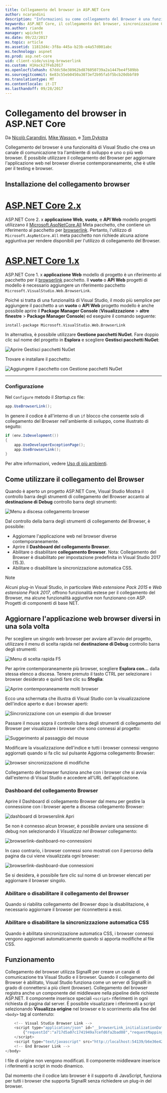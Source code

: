 ```yaml
---
title: Collegamento del browser in ASP.NET Core
author: ncarandini
description: "Informazioni su come collegamento del Browser è una funzionalità di Visual Studio che collega l'ambiente di sviluppo con uno o più web browser."
keywords: ASP.NET Core, il collegamento del browser, sincronizzazione CSS
ms.author: riande
manager: wpickett
ms.date: 09/22/2017
ms.topic: article
ms.assetid: 11813d4c-3f8a-445a-b23b-e4a57d001abc
ms.technology: aspnet
ms.prod: asp.net-core
uid: client-side/using-browserlink
ms.custom: H1Hack27Feb2017
ms.openlocfilehash: 67ddc58e38962bd876050739a2a1447be4f589bb
ms.sourcegitcommit: 6e83c55eb0450a3073ef2b95fa5f5bcb20dbbf89
ms.translationtype: MT
ms.contentlocale: it-IT
ms.lasthandoff: 09/28/2017
---
```

# <a name="browser-link-in-aspnet-core"></a>Collegamento del browser in ASP.NET Core 

Da [Nicolò Carandini](https://github.com/ncarandini), [Mike Wasson](https://github.com/MikeWasson), e [Tom Dykstra](https://github.com/tdykstra)

Collegamento del browser è una funzionalità di Visual Studio che crea un canale di comunicazione tra l'ambiente di sviluppo e uno o più web browser. È possibile utilizzare il collegamento del Browser per aggiornare l'applicazione web nel browser diverse contemporaneamente, che è utile per il testing e browser.

## <a name="browser-link-setup"></a>Installazione del collegamento browser

# <a name="aspnet-core-2xtabaspnetcore2x"></a>[ASP.NET Core 2.x](#tab/aspnetcore2x)

ASP.NET Core 2. x **applicazione Web**, **vuoto**, e **API Web** modello progetti utilizzano il [Microsoft.AspNetCore.All](https://www.nuget.org/packages/Microsoft.AspNetCore.All/) Meta pacchetto, che contiene un riferimento al pacchetto per [browserlink](https://www.nuget.org/packages/Microsoft.VisualStudio.Web.BrowserLink/). Pertanto, l'utilizzo di `Microsoft.AspNetCore.All` meta pacchetto non richiede alcuna azione aggiuntiva per rendere disponibili per l'utilizzo di collegamento del Browser.

# <a name="aspnet-core-1xtabaspnetcore1x"></a>[ASP.NET Core 1.x](#tab/aspnetcore1x)

ASP.NET Core 1. x **applicazione Web** modello di progetto è un riferimento al pacchetto per il [browserlink](https://www.nuget.org/packages/Microsoft.VisualStudio.Web.BrowserLink/) pacchetto. Il **vuoto** o **API Web** progetti di modello è necessario aggiungere un riferimento pacchetto `Microsoft.VisualStudio.Web.BrowserLink`.

Poiché si tratta di una funzionalità di Visual Studio, il modo più semplice per aggiungere il pacchetto a un **vuoto** o **API Web** progetto modello è anche possibile aprire il **Package Manager Console** (**Visualizzazione** > **altre finestre** > **Package Manager Console**) ed eseguire il comando seguente:

```console
install-package Microsoft.VisualStudio.Web.BrowserLink
```

In alternativa, è possibile utilizzare **Gestione pacchetti NuGet**. Fare doppio clic sul nome del progetto in **Esplora** e scegliere **Gestisci pacchetti NuGet**:

![Aprire Gestisci pacchetti NuGet](using-browserlink/_static/open-nuget-package-manager.png)

Trovare e installare il pacchetto:

![Aggiungere il pacchetto con Gestione pacchetti NuGet](using-browserlink/_static/add-package-with-nuget-package-manager.png)

---

### <a name="configuration"></a>Configurazione

Nel `Configure` metodo il *Startup.cs* file:

```csharp
app.UseBrowserLink();
```

In genere il codice è all'interno di un `if` blocco che consente solo di collegamento del Browser nell'ambiente di sviluppo, come illustrato di seguito:

```csharp
if (env.IsDevelopment())
{
    app.UseDeveloperExceptionPage();
    app.UseBrowserLink();
}
```

Per altre informazioni, vedere [Uso di più ambienti](xref:fundamentals/environments).

## <a name="how-to-use-browser-link"></a>Come utilizzare il collegamento del Browser

Quando è aperto un progetto ASP.NET Core, Visual Studio Mostra il controllo barra degli strumenti di collegamento del Browser accanto al **destinazione di Debug** controllo barra degli strumenti:

![Menu a discesa collegamento browser](using-browserlink/_static/browserLink-dropdown-menu.png)

Dal controllo della barra degli strumenti di collegamento del Browser, è possibile:

* Aggiornare l'applicazione web nel browser diverse contemporaneamente.
* Aprire il **Dashboard del collegamento Browser**.
* Abilitare o disabilitare **collegamento Browser**. Nota: Collegamento del Browser è disabilitato per impostazione predefinita in Visual Studio 2017 (15.3).
* Abilitare o disabilitare la sincronizzazione automatica CSS.

> [!NOTE]
> Alcuni plug-in Visual Studio, in particolare *Web estensione Pack 2015* e *Web estensione Pack 2017*, offrono funzionalità estese per il collegamento del Browser, ma alcune funzionalità aggiuntive non funzionano con ASP. Progetti di componenti di base NET.

## <a name="refresh-the-web-application-in-several-browsers-at-once"></a>Aggiornare l'applicazione web browser diversi in una sola volta

Per scegliere un singolo web browser per avviare all'avvio del progetto, utilizzare il menu di scelta rapida nel **destinazione di Debug** controllo barra degli strumenti:

![Menu di scelta rapida F5](using-browserlink/_static/debug-target-dropdown-menu.png)

Per aprire contemporaneamente più browser, scegliere **Esplora con...**  dalla stessa elenco a discesa. Tenere premuto il tasto CTRL per selezionare i browser desiderato e quindi fare clic su **Sfoglia**:

![Aprire contemporaneamente molti browser](using-browserlink/_static/open-many-browsers-at-once.png)

Ecco una schermata che illustra di Visual Studio con la visualizzazione dell'indice aperto e due i browser aperti:

![Sincronizzazione con un esempio di due browser](using-browserlink/_static/sync-with-two-browsers-example.png)

Passare il mouse sopra il controllo barra degli strumenti di collegamento del Browser per visualizzare i browser che sono connessi al progetto:

![Suggerimento al passaggio del mouse](using-browserlink/_static/hoover-tip.png)

Modificare la visualizzazione dell'indice e tutti i browser connessi vengono aggiornati quando si fa clic sul pulsante Aggiorna collegamento Browser:

![browser sincronizzazione di modifiche](using-browserlink/_static/browsers-sync-to-changes.png)

Collegamento del browser funziona anche con i browser che si avvia dall'esterno di Visual Studio e accedere all'URL dell'applicazione.

### <a name="the-browser-link-dashboard"></a>Dashboard del collegamento Browser

Aprire il Dashboard di collegamento Browser dal menu per gestire la connessione con i browser aperte a discesa collegamento Browser:

![dashboard di browserslink Apri](using-browserlink/_static/open-browserlink-dashboard.png)

Se non è connesso alcun browser, è possibile avviare una sessione di debug non selezionando il *Visualizza nel Browser* collegamento:

![browserlink-dashboard-no-connessioni](using-browserlink/_static/browserlink-dashboard-no-connections.png)

In caso contrario, i browser connessi sono mostrati con il percorso della pagina da cui viene visualizzata ogni browser:

![browserlink-dashboard-due connessioni](using-browserlink/_static/browserlink-dashboard-two-connections.png)

Se si desidera, è possibile fare clic sul nome di un browser elencati per aggiornare il browser singolo.

### <a name="enable-or-disable-browser-link"></a>Abilitare o disabilitare il collegamento del Browser

Quando si riabilita collegamento del Browser dopo la disabilitazione, è necessario aggiornare il browser per riconnettersi a essi.

### <a name="enable-or-disable-css-auto-sync"></a>Abilitare o disabilitare la sincronizzazione automatica CSS

Quando è abilitata sincronizzazione automatica CSS, i browser connessi vengono aggiornati automaticamente quando si apporta modifiche al file CSS.

## <a name="how-does-it-work"></a>Funzionamento

Collegamento del browser utilizza SignalR per creare un canale di comunicazione tra Visual Studio e il browser. Quando il collegamento del Browser è abilitato, Visual Studio funziona come un server di SignalR in grado di connettersi a più client (browser). Collegamento del browser registra anche un componente del middleware nella pipeline delle richieste ASP.NET. Il componente inserisce speciali `<script>` riferimenti in ogni richiesta di pagina dal server. È possibile visualizzare i riferimenti a script selezionando **Visualizza origine** nel browser e lo scorrimento alla fine del `<body>` tag al contenuto:

```javascript
    <!-- Visual Studio Browser Link -->
    <script type="application/json" id="__browserLink_initializationData">
        {"requestId":"a717d5a07c1741949a7cefd6fa2bad08","requestMappingFromServer":false}
    </script>
    <script type="text/javascript" src="http://localhost:54139/b6e36e429d034f578ebccd6a79bf19bf/browserLink" async="async"></script>
    <!-- End Browser Link -->
</body>
```

I file di origine non vengono modificati. Il componente middleware inserisce i riferimenti a script in modo dinamico. 

Dal momento che il codice lato browser è il supporto di JavaScript, funziona per tutti i browser che supporta SignalR senza richiedere un plug-in del browser.
